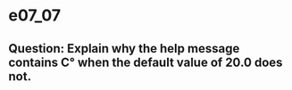 # e07_07

## Question: Explain why the help message contains C° when the default value of 20.0 does not.
